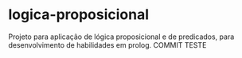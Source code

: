 # logica-proposicional
Projeto para aplicação de lógica proposicional e de predicados, para desenvolvimento de habilidades em prolog.
COMMIT TESTE